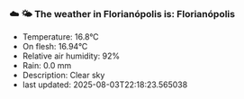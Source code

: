 ### ☁️ 🌤️  The weather in Florianópolis is: Florianópolis

- Temperature: 16.8°C
- On flesh: 16.94°C
- Relative air humidity: 92%
- Rain: 0.0 mm
- Description: Clear sky
- last updated: 2025-08-03T22:18:23.565038
